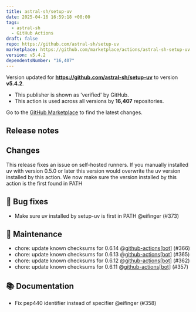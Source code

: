 ```yaml
---
title: astral-sh/setup-uv
date: 2025-04-16 16:59:18 +00:00
tags:
  - astral-sh
  - GitHub Actions
draft: false
repo: https://github.com/astral-sh/setup-uv
marketplace: https://github.com/marketplace/actions/astral-sh-setup-uv
version: v5.4.2
dependentsNumber: "16,407"
---
```



Version updated for **https://github.com/astral-sh/setup-uv** to version **v5.4.2**.
- This publisher is shown as 'verified' by GitHub.
- This action is used across all versions by **16,407** repositories.

Go to the [GitHub Marketplace](https://github.com/marketplace/actions/astral-sh-setup-uv) to find the latest changes.

## Release notes

## Changes

This release fixes an issue on self-hosted runners.
If you manually installed uv with version 0.5.0 or later this version would overwrite the uv version installed by this action.
We now make sure the version installed by this action is the first found in PATH

## 🐛 Bug fixes

- Make sure uv installed by setup-uv is first in PATH @eifinger (#373)

## 🧰 Maintenance

- chore: update known checksums for 0.6.14 @[github-actions[bot]](https://github.com/apps/github-actions) (#366)
- chore: update known checksums for 0.6.13 @[github-actions[bot]](https://github.com/apps/github-actions) (#365)
- chore: update known checksums for 0.6.12 @[github-actions[bot]](https://github.com/apps/github-actions) (#362)
- chore: update known checksums for 0.6.11 @[github-actions[bot]](https://github.com/apps/github-actions) (#357)

## 📚 Documentation

- Fix pep440 identifier instead of specifier @eifinger (#358)

